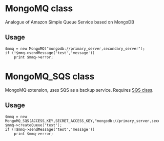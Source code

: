 # MongoMQ class #

Analogue of Amazon Simple Queue Service based on MongoDB

## Usage ##

    $mmq = new MongoMQ("mongodb://primary_server,secondary_server");
	if (!$mmq->sendMessage('test','message'))
		print $mmq->error;

# MongoMQ_SQS class #

MongoMQ extension, uses SQS as a backup service. Requires [SQS class](http://sourceforge.net/projects/php-sqs/).

## Usage ##
	$mmq = new MongoMQ_SQS(ACCESS_KEY,SECRET_ACCESS_KEY,"mongodb://primary_server,secondary_server");
 	$mmq->createQueue('test'); 
 	if (!$mmq->sendMessage('test','message'))
 		print $mmq->error;

